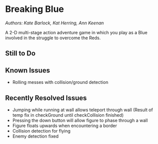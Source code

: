 # Breaking Blue
*Authors: Kate Barlock, Kat Herring, Ann Keenan*

A 2-D multi-stage action adventure game in which you play as a Blue involved in the struggle to overcome the Reds.

## Still to Do

## Known Issues
- Rolling messes with collision/ground detection

## Recently Resolved Issues
- Jumping while running at wall allows teleport through wall (Result of temp fix in checkGround until checkCollision finished)
- Pressing the down button will allow figure to phase through a wall
- Figure floats upwards when encountering a border
- Collision detection for flying
- Enemy detection fixed